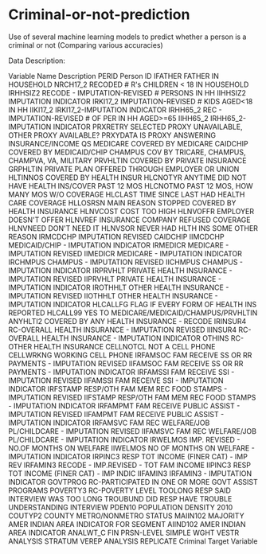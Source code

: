 # Criminal-or-not-prediction

Use of several machine learning models to predict whether a person is a criminal or not 
(Comparing various accuracies)

Data Description:

Variable Name	Description
PERID	Person ID
IFATHER	FATHER IN HOUSEHOLD
NRCH17_2	RECODED # R's CHILDREN < 18 IN HOUSEHOLD
IRHHSIZ2	RECODE - IMPUTATION-REVISED # PERSONS IN HH
IIHHSIZ2	IMPUTATION INDICATOR
IRKI17_2	IMPUTATION-REVISED # KIDS AGED<18 IN HH
IIKI17_2	IRKI17_2-IMPUTATION INDICATOR
IRHH65_2	REC - IMPUTATION-REVISED # OF PER IN HH AGED>=65
IIHH65_2	IRHH65_2-IMPUTATION INDICATOR
PRXRETRY	SELECTED PROXY UNAVAILABLE, OTHER PROXY AVAILABLE?
PRXYDATA	IS PROXY ANSWERING INSURANCE/INCOME QS
MEDICARE	COVERED BY MEDICARE
CAIDCHIP	COVERED BY MEDICAID/CHIP
CHAMPUS	COV BY TRICARE, CHAMPUS, CHAMPVA, VA, MILITARY
PRVHLTIN	COVERED BY PRIVATE INSURANCE
GRPHLTIN	PRIVATE PLAN OFFERED THROUGH EMPLOYER OR UNION
HLTINNOS	COVERED BY HEALTH INSUR
HLCNOTYR	ANYTIME DID NOT HAVE HEALTH INS/COVER PAST 12 MOS
HLCNOTMO	PAST 12 MOS, HOW MANY MOS W/O COVERAGE
HLCLAST	TIME SINCE LAST HAD HEALTH CARE COVERAGE
HLLOSRSN	MAIN REASON STOPPED COVERED BY HEALTH INSURANCE
HLNVCOST	COST TOO HIGH
HLNVOFFR	EMPLOYER DOESN'T OFFER
HLNVREF	INSURANCE COMPANY REFUSED COVERAGE
HLNVNEED	DON'T NEED IT
HLNVSOR	NEVER HAD HLTH INS SOME OTHER REASON
IRMCDCHP	IMPUTATION REVISED CAIDCHIP
IIMCDCHP	MEDICAID/CHIP - IMPUTATION INDICATOR
IRMEDICR	MEDICARE - IMPUTATION REVISED
IIMEDICR	MEDICARE - IMPUTATION INDICATOR
IRCHMPUS	CHAMPUS - IMPUTATION REVISED
IICHMPUS	CHAMPUS - IMPUTATION INDICATOR
IRPRVHLT	PRIVATE HEALTH INSURANCE - IMPUTATION REVISED
IIPRVHLT	PRIVATE HEALTH INSURANCE - IMPUTATION INDICATOR
IROTHHLT	OTHER HEALTH INSURANCE - IMPUTATION REVISED
IIOTHHLT	OTHER HEALTH INSURANCE - IMPUTATION INDICATOR
HLCALLFG	FLAG IF EVERY FORM OF HEALTH INS REPORTED
HLCALL99	YES TO MEDICARE/MEDICAID/CHAMPUS/PRVHLTIN
ANYHLTI2	COVERED BY ANY HEALTH INSURANCE - RECODE
IRINSUR4	RC-OVERALL HEALTH INSURANCE - IMPUTATION REVISED
IIINSUR4	RC-OVERALL HEALTH INSURANCE - IMPUTATION INDICATOR
OTHINS	RC-OTHER HEALTH INSURANCE
CELLNOTCL	NOT A CELL PHONE
CELLWRKNG	WORKING CELL PHONE
IRFAMSOC	FAM RECEIVE SS OR RR PAYMENTS - IMPUTATION REVISED
IIFAMSOC	FAM RECEIVE SS OR RR PAYMENTS - IMPUTATION INDICATOR
IRFAMSSI	FAM RECEIVE SSI - IMPUTATION REVISED
IIFAMSSI	FAM RECEIVE SSI - IMPUTATION INDICATOR
IRFSTAMP	RESP/OTH FAM MEM REC FOOD STAMPS - IMPUTATION REVISED
IIFSTAMP	RESP/OTH FAM MEM REC FOOD STAMPS - IMPUTATION INDICATOR
IRFAMPMT	FAM RECEIVE PUBLIC ASSIST - IMPUTATION REVISED
IIFAMPMT	FAM RECEIVE PUBLIC ASSIST - IMPUTATION INDICATOR
IRFAMSVC	FAM REC WELFARE/JOB PL/CHILDCARE - IMPUTATION REVISED
IIFAMSVC	FAM REC WELFARE/JOB PL/CHILDCARE - IMPUTATION INDICATOR
IRWELMOS	IMP. REVISED - NO.OF MONTHS ON WELFARE
IIWELMOS	NO OF MONTHS ON WELFARE - IMPUTATION INDICATOR
IRPINC3	RESP TOT INCOME (FINER CAT) - IMP REV
IRFAMIN3	RECODE - IMP.REVISED - TOT FAM INCOME
IIPINC3	RESP TOT INCOME (FINER CAT) - IMP INDIC
IIFAMIN3	IRFAMIN3 - IMPUTATION INDICATOR
GOVTPROG	RC-PARTICIPATED IN ONE OR MORE GOVT ASSIST PROGRAMS
POVERTY3	RC-POVERTY LEVEL
TOOLONG	RESP SAID INTERVIEW WAS TOO LONG
TROUBUND	DID RESP HAVE TROUBLE UNDERSTANDING INTERVIEW
PDEN10	POPULATION DENSITY 2010
COUTYP2	COUNTY METRO/NONMETRO STATUS
MAIIN102	MAJORITY AMER INDIAN AREA INDICATOR FOR SEGMENT
AIIND102	AMER INDIAN AREA INDICATOR
ANALWT_C	FIN PRSN-LEVEL SIMPLE WGHT
VESTR	ANALYSIS STRATUM
VEREP	ANALYSIS REPLICATE
Criminal	Target Variable


